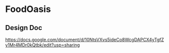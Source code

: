 # FoodOasis

## Design Doc
https://docs.google.com/document/d/10NtsVXvs5ideCo8WcgDAPCX4yTgfZy1Mr4MDr0kQtbk/edit?usp=sharing